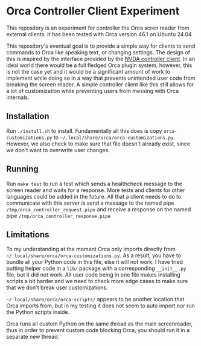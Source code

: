 # Orca Controller Client Experiment

This repository is an experiment for controller the Orca scren reader from external clients. It has been tested with Orca version 46.1 on Ubuntu 24.04 

This repository's eventual goal is to provide a simple way for clients to send commands to Orca like speaking text, or changing settings. The design of this is inspired by the interface provided by the [NVDA controller client](https://github.com/nvaccess/nvda/blob/master/extras/controllerClient/readme.md). In an ideal world there would be a full fledged Orca plugin system, however, this is not the case yet and it would be a significant amount of work to implement while doing so in a way that prevents unintended user code from breaking the screen reader. A simple controller client like this still allows for a lot of customization while preventing users from messing with Orca internals. 

## Installation

Run `./install.sh` to install. Fundamentally all this does is copy `orca-customizations.py` to `~/.local/share/orca/orca-customizations.py`. However, we also check to make sure that file doesn't already exist, since we don't want to overwrite user changes. 

## Running

Run `make test` to run a test which sends a healthcheck message to the screen reader and waits for a response. More tests and clients for other languages could be added in the future. All that a client needs to do to communicate with this server is send a message to the named pipe `/tmp/orca_controller_request.pipe` and receive a response on the named pipe `/tmp/orca_controller_response.pipe`

## Limitations

To my understanding at the moment Orca only imports directly from `~/.local/share/orca/orca-customizations.py`. As a result, you have to bundle all your Python code in this file, else it will not work. I have tried putting helper code in a `lib/` package with a corresponding `__init__.py` file, but it did not work. All user code being in one file makes installing scripts a bit harder and we need to check more edge cases to make sure that we don't break user customizations.

`~/.local/share/orca/orca-scripts/` appears to be another location that Orca imports from, but in my testing it does not seem to auto import nor run the Python scripts inside. 

Orca runs all custom Python on the same thread as the main screenreader, thus in order to prevent custom code blocking Orca, you should run it in a separate new thread.
